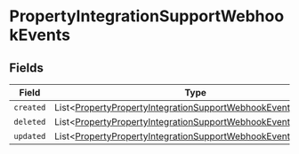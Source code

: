 # PropertyIntegrationSupportWebhookEvents


## Fields

| Field                                                                                                                                         | Type                                                                                                                                          | Required                                                                                                                                      | Description                                                                                                                                   |
| --------------------------------------------------------------------------------------------------------------------------------------------- | --------------------------------------------------------------------------------------------------------------------------------------------- | --------------------------------------------------------------------------------------------------------------------------------------------- | --------------------------------------------------------------------------------------------------------------------------------------------- |
| `created`                                                                                                                                     | List<[PropertyPropertyIntegrationSupportWebhookEventsCreated](../../models/shared/PropertyPropertyIntegrationSupportWebhookEventsCreated.md)> | :heavy_minus_sign:                                                                                                                            | N/A                                                                                                                                           |
| `deleted`                                                                                                                                     | List<[PropertyPropertyIntegrationSupportWebhookEventsDeleted](../../models/shared/PropertyPropertyIntegrationSupportWebhookEventsDeleted.md)> | :heavy_minus_sign:                                                                                                                            | N/A                                                                                                                                           |
| `updated`                                                                                                                                     | List<[PropertyPropertyIntegrationSupportWebhookEventsUpdated](../../models/shared/PropertyPropertyIntegrationSupportWebhookEventsUpdated.md)> | :heavy_minus_sign:                                                                                                                            | N/A                                                                                                                                           |